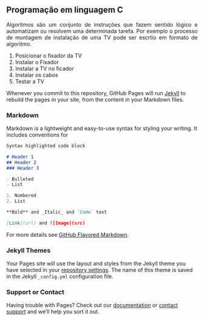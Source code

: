 ## Programação em linguagem C

<p align="justify"> Algoritmos são um conjunto de instruções que fazem sentido lógico e automatizam ou resolvem uma determinada tarefa. Por exemplo o processo de montagem de instalação de uma TV pode ser escrtio em formato de algoritmo.</p>

<ol>
<li>Posicionar o fixador da TV</li>
<li>Instalar o Fixador</li>
<li>Instalar a TV no ficador</li>
<li>Instalar os cabos</li>
<li>Testar a TV</li>
</ol>
 

Whenever you commit to this repository, GitHub Pages will run [Jekyll](https://jekyllrb.com/) to rebuild the pages in your site, from the content in your Markdown files.

### Markdown

Markdown is a lightweight and easy-to-use syntax for styling your writing. It includes conventions for

```markdown
Syntax highlighted code block

# Header 1
## Header 2
### Header 3

- Bulleted
- List

1. Numbered
2. List

**Bold** and _Italic_ and `Code` text

[Link](url) and ![Image](src)
```

For more details see [GitHub Flavored Markdown](https://guides.github.com/features/mastering-markdown/).

### Jekyll Themes

Your Pages site will use the layout and styles from the Jekyll theme you have selected in your [repository settings](https://github.com/wmpjrufg/PROGRAMACAO-ESTRUTURADA-EM-C/settings/pages). The name of this theme is saved in the Jekyll `_config.yml` configuration file.

### Support or Contact

Having trouble with Pages? Check out our [documentation](https://docs.github.com/categories/github-pages-basics/) or [contact support](https://support.github.com/contact) and we’ll help you sort it out.
